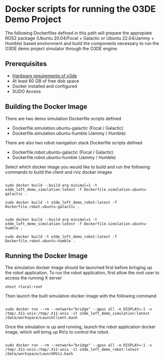 # Docker scripts for running the O3DE Demo Project

The following Dockerfiles defined in this path will prepare the appropiate
ROS2 package (Ubuntu 20.04/Focal + Galactic or Ubuntu 22.04/Jammy + Humble)
based environment and build the components necessary to run the O3DE demo
project simulator through the O3DE engine.

## Prerequisites

* [Hardware requirements of o3de](https://www.o3de.org/docs/welcome-guide/requirements/)
* At least 60 GB of free disk space
* Docker installed and configured
* SUDO Access

## Building the Docker Image

There are two demo simulation Dockerfile scripts defined

* Dockerfile.simulation.ubuntu-galactic (Focal / Galactic)
* Dockerfile.simulation.ubuntu-humble (Jammy / Humble)

There are also two robot navigation stack Dockerfile scripts defined

* Dockerfile.robot.ubuntu-galactic (Focal / Galactic)
* Dockerfile.robot.ubuntu-humble (Jammy / Humble)


Select which docker image you would like to build and run the following commands to build the client and rviz docker images

```

sudo docker build --build-arg minimal=1 -t o3de_loft_demo_simulation:latest -f Dockerfile.simulation.ubuntu-galactic .

sudo docker build -t o3de_loft_demo_robot:latest -f Dockerfile.robot.ubuntu-galactic .

```

```

sudo docker build --build-arg minimal=1 -t o3de_loft_demo_simulation:latest -f Dockerfile.simulation.ubuntu-humble .

sudo docker build -t o3de_loft_demo_robot:latest -f Dockerfile.robot.ubuntu-humble .

```

## Running the Docker Image


The simulation docker image should be launched first before bringing up the robot application. To run the robot application, 
first allow the root user to access the running X server

```
xhost +local:root
```

Then launch the built simulation docker image with the following command

```

sudo docker run --rm --network="bridge" --gpus all -e DISPLAY=:1 -v /tmp/.X11-unix:/tmp/.X11-unix -it o3de_loft_demo_simulation:latest /data/workspace/LaunchClient.bash

```

Once the simulation is up and running, launch the robot application docker image, which will bring up RViz to control the robot.


```

sudo docker run --rm --network="bridge" --gpus all -e DISPLAY=:1 -v /tmp/.X11-unix:/tmp/.X11-unix -it o3de_loft_demo_robot:latest /data/workspace/LaunchRViz.bash

```

